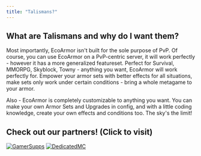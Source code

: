 ```yaml
---
title: "Talismans?"
---
```


## What are Talismans and why do I want them?
Most importantly, EcoArmor isn't built for the sole purpose of PvP. Of course, you can use EcoArmor on a PvP-centric server, it will work perfectly - however it has a more generalized featureset. Perfect for Survival, MMORPG, Skyblock, Towny - anything you want, EcoArmor will work perfectly for. Empower your armor sets with better effects for all situations, make sets only work under certain conditions - bring a whole metagame to your armor.

Also - EcoArmor is completely customizable to anything you want. You can make your own Armor Sets and Upgrades in config, and with a little coding knowledge, create your own effects and conditions too. The sky's the limit!

## Check out our partners! (Click to visit)

[![GamerSupps](https://i.imgur.com/7mFhlQO.png)](http://gamersupps.gg/discount/Auxilor?afmc=Auxilor)
[![DedicatedMC](https://i.imgur.com/x9aeH38.png)](https://dedimc.promo/Auxilor)